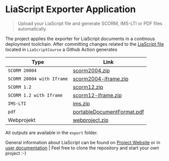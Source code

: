 # LiaScript Exporter Application

> Upload your LiaScript file and generate SCORM, IMS-LTI or PDF files automatically.  

The project applies the exporter for LiaScript documents in a continous deployment toolchain. After committing changes related to the [LiaScript file](https://liascript.github.io/course/?https://raw.githubusercontent.com/LiaPlayground/test-exports/dev/LiaScriptCourse/LiaScript.md#1) located in `LiaScriptCourse` a Github Action generates

| Type               | Link                                                                                                                  |
| ------------------ | --------------------------------------------------------------------------------------------------------------------- |
| `SCORM 20004`        | [scorm2004.zip](https://github.com/LiaPlayground/test-exports/raw/main/export/scorm2004.zip)                           |
| `SCORM 20004 with Iframe` | [scorm2004-iframe.zip](https://github.com/LiaPlayground/test-exports/raw/main/export/scorm2004-iframe.zip)             |
| `SCORM 1.2`         | [scorm12.zip](https://github.com/LiaPlayground/test-exports/raw/main/export/scorm12.zip)                              |
| `SCORM 1.2 with Iframe`  | [scorm12-iframe.zip](https://github.com/LiaPlayground/test-exports/raw/main/export/scorm12-iframe.zip)                 |
| `IMS-LTI`              | [ims.zip](https://github.com/LiaPlayground/test-exports/raw/main/export/ims.zip)                 |
| `pdf`              | [portableDocumentFormat.pdf](https://github.com/LiaPlayground/test-exports/raw/main/export/portableDocumentFormat.pdf) |
| Webprojekt         | [webproject.zip](https://github.com/LiaPlayground/test-exports/raw/main/export/webproject.zip)                         |

All outputs are available in the `export` folder.

General information about LiaScript can be found on [Project Website](https://liascript.github.io/) or in [user documentation](https://liascript.github.io/course/?https://raw.githubusercontent.com/LiaScript/docs/master/README.md#1)
                                                                                                             |
Feel free to clone the repository and start your own project :-)
